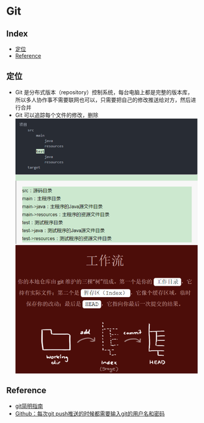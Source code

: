 Git
===

Index
---
- [定位](#定位)
- [Reference](#Reference)

## 定位
- Git 是分布式版本（repository）控制系统，每台电脑上都是完整的版本库，所以多人协作事不需要联网也可以，只需要把自己的修改推送给对方，然后进行合并
- Git 可以追踪每个文件的修改，删除<br/>
![示例](../图片/maven管理项目的目录结构.png)
![示例](../图片/git工作流.PNG)

## Reference
- [git简明指南](https://www.runoob.com/manual/git-guide/)
- [Github：每次git push推送的时候都需要输入git的用户名和密码](https://blog.csdn.net/whbing1471/article/details/52066688)
